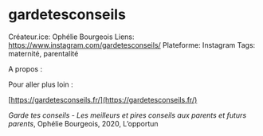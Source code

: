 # gardetesconseils

Créateur.ice: Ophélie Bourgeois
Liens: https://www.instagram.com/gardetesconseils/
Plateforme: Instagram
Tags: maternité, parentalité

A propos :

Pour aller plus loin :

[https://gardetesconseils.fr/](https://gardetesconseils.fr/)

*Garde tes conseils - Les meilleurs et pires conseils aux parents et futurs parents*, Ophélie Bourgeois, 2020, L’opportun